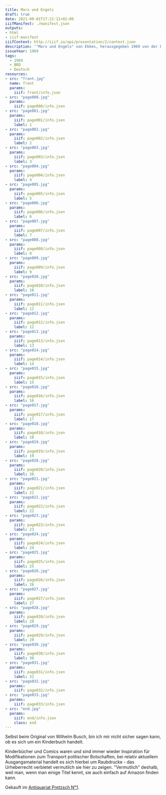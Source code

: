 ```yaml
---
title: Marx und Engels
draft: true
date: 2021-09-01T17:21:11+02:00
iiifManifest: ./manifest.json
outputs:
- html
- iiif-manifest
iiifContext: http://iiif.io/api/presentation/2/context.json
description: '"Marx und Engels" von Ekkes, herausgegeben 1969 von der Deutsche Kommunistische Partei. Bezirk Ruhr-Westfalen, Essen. <a class="worldcat" href="http://www.worldcat.org/oclc/251382859">&nbsp;</a>'
issueYear: 1969
tags:
  - 1969
  - BRD
  - Deutsch
resources:
- src: "front.jpg"
  name: front
  params:
    iiif: front/info.json
- src: "page000.jpg"
  params:
    iiif: page000/info.json
- src: "page001.jpg"
  params:
    iiif: page001/info.json
    label: 1
- src: "page002.jpg"
  params:
    iiif: page002/info.json
    label: 2
- src: "page003.jpg"
  params:
    iiif: page003/info.json
    label: 3
- src: "page004.jpg"
  params:
    iiif: page004/info.json
    label: 4
- src: "page005.jpg"
  params:
    iiif: page005/info.json
    label: 5
- src: "page006.jpg"
  params:
    iiif: page006/info.json
    label: 6
- src: "page007.jpg"
  params:
    iiif: page007/info.json
    label: 7
- src: "page008.jpg"
  params:
    iiif: page008/info.json
    label: 8
- src: "page009.jpg"
  params:
    iiif: page009/info.json
    label: 9
- src: "page010.jpg"
  params:
    iiif: page010/info.json
    label: 10
- src: "page011.jpg"
  params:
    iiif: page011/info.json
    label: 11
- src: "page012.jpg"
  params:
    iiif: page012/info.json
    label: 12
- src: "page013.jpg"
  params:
    iiif: page013/info.json
    label: 13
- src: "page014.jpg"
  params:
    iiif: page014/info.json
    label: 14
- src: "page015.jpg"
  params:
    iiif: page015/info.json
    label: 15
- src: "page016.jpg"
  params:
    iiif: page016/info.json
    label: 16
- src: "page017.jpg"
  params:
    iiif: page017/info.json
    label: 17
- src: "page018.jpg"
  params:
    iiif: page018/info.json
    label: 18
- src: "page019.jpg"
  params:
    iiif: page019/info.json
    label: 19
- src: "page020.jpg"
  params:
    iiif: page020/info.json
    label: 20
- src: "page021.jpg"
  params:
    iiif: page021/info.json
    label: 21
- src: "page022.jpg"
  params:
    iiif: page022/info.json
    label: 22
- src: "page023.jpg"
  params:
    iiif: page023/info.json
    label: 23
- src: "page024.jpg"
  params:
    iiif: page024/info.json
    label: 24
- src: "page025.jpg"
  params:
    iiif: page025/info.json
    label: 25
- src: "page026.jpg"
  params:
    iiif: page026/info.json
    label: 26
- src: "page027.jpg"
  params:
    iiif: page027/info.json
    label: 27
- src: "page028.jpg"
  params:
    iiif: page028/info.json
    label: 28
- src: "page029.jpg"
  params:
    iiif: page029/info.json
    label: 29
- src: "page030.jpg"
  params:
    iiif: page030/info.json
    label: 30
- src: "page031.jpg"
  params:
    iiif: page031/info.json
    label: 31
- src: "page032.jpg"
  params:
    iiif: page032/info.json
- src: "page033.jpg"
  params:
    iiif: page033/info.json
- src: "end.jpg"
  params:
    iiif: end/info.json
    class: end
---
```

Selbst beim Original von Wilhelm Busch, bin ich mir nicht sicher sagen kann, ob es sich um ein Kinderbuch handelt. <!--more-->

Kinderbücher und Comics waren und sind immer wieder Inspiration für Modifikationen zum Transport politischer Botschaften, bei relativ aktuellem Ausgangsmaterial handelt es sich hierbei um Raubdrucke - das Urheberrecht verbietet vermutlich sie hier zu zeigen. "Vermutlich" deshalb, weil man, wenn man einige Titel kennt, sie auch einfach auf Amazon finden kann.


<div class="source">Gekauft im <a href="https://antiquariat-pretzsch.de/">Antiquariat Pretzsch N°1</a>.</div>
